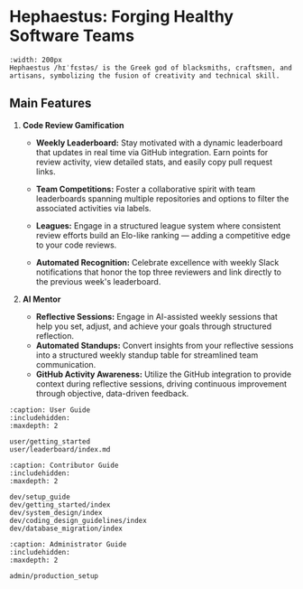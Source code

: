 # Hephaestus: Forging Healthy Software Teams

```{figure} ./images/agile_hephaestus.png
:width: 200px
Hephaestus /hɪˈfɛstəs/ is the Greek god of blacksmiths, craftsmen, and artisans, symbolizing the fusion of creativity and technical skill.
```

## Main Features

1. **Code Review Gamification**
    - **Weekly Leaderboard:** Stay motivated with a dynamic leaderboard that updates in real time via GitHub integration. Earn points for review activity, view detailed stats, and easily copy pull request links.

    - **Team Competitions:** Foster a collaborative spirit with team leaderboards spanning multiple repositories and options to filter the associated activities via labels.

    - **Leagues:** Engage in a structured league system where consistent review efforts build an Elo-like ranking — adding a competitive edge to your code reviews.

    - **Automated Recognition:** Celebrate excellence with weekly Slack notifications that honor the top three reviewers and link directly to the previous week's leaderboard.

2. **AI Mentor**
    - **Reflective Sessions:** Engage in AI-assisted weekly sessions that help you set, adjust, and achieve your goals through structured reflection.
    - **Automated Standups:** Convert insights from your reflective sessions into a structured weekly standup table for streamlined team communication.
    - **GitHub Activity Awareness:** Utilize the GitHub integration to provide context during reflective sessions, driving continuous improvement through objective, data-driven feedback.

```{toctree}
:caption: User Guide
:includehidden:
:maxdepth: 2

user/getting_started
user/leaderboard/index.md

```

```{toctree}
:caption: Contributor Guide
:includehidden:
:maxdepth: 2

dev/setup_guide
dev/getting_started/index
dev/system_design/index
dev/coding_design_guidelines/index
dev/database_migration/index
```

```{toctree}
:caption: Administrator Guide
:includehidden:
:maxdepth: 2

admin/production_setup
```

